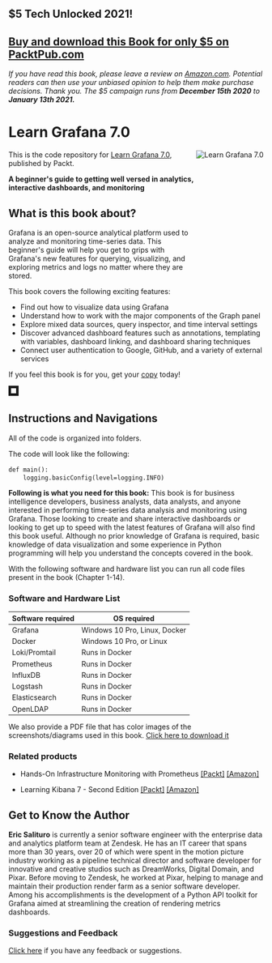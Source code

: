 ## $5 Tech Unlocked 2021!
[Buy and download this Book for only $5 on PacktPub.com](https://www.packtpub.com/product/learn-grafana-7-0/9781838826581)
-----
*If you have read this book, please leave a review on [Amazon.com](https://www.amazon.com/gp/product/1838826580).     Potential readers can then use your unbiased opinion to help them make purchase decisions. Thank you. The $5 campaign         runs from __December 15th 2020__ to __January 13th 2021.__*

# Learn Grafana 7.0

<a href="https://www.packtpub.com/eu/data/learn-grafana-7-0?utm_source=github&utm_medium=repository&utm_campaign=9781838826581"><img src="https://www.packtpub.com/media/catalog/product/cache/bf3310292d6e1b4ca15aeea773aca35e/9/7/9781838826581-original_36.jpeg" alt="Learn Grafana 7.0" height="256px" align="right"></a>

This is the code repository for [Learn Grafana 7.0](https://www.packtpub.com/eu/data/learn-grafana-7-0?utm_source=github&utm_medium=repository&utm_campaign=9781838826581), published by Packt.

**A beginner's guide to getting well versed in analytics, interactive dashboards, and monitoring**

## What is this book about?
Grafana is an open-source analytical platform used to analyze and monitoring time-series data. This beginner's guide will help you get to grips with Grafana's new features for querying, visualizing, and exploring metrics and logs no matter where they are stored.

This book covers the following exciting features: 
* Find out how to visualize data using Grafana
* Understand how to work with the major components of the Graph panel
* Explore mixed data sources, query inspector, and time interval settings
* Discover advanced dashboard features such as annotations, templating with variables, dashboard linking, and dashboard sharing techniques
* Connect user authentication to Google, GitHub, and a variety of external services

If you feel this book is for you, get your [copy](https://www.amazon.com/dp/1838826580) today!

<a href="https://www.packtpub.com/?utm_source=github&utm_medium=banner&utm_campaign=GitHubBanner"><img src="https://raw.githubusercontent.com/PacktPublishing/GitHub/master/GitHub.png" alt="https://www.packtpub.com/" border="5" /></a>

## Instructions and Navigations
All of the code is organized into folders.

The code will look like the following:
```
def main():
    logging.basicConfig(level=logging.INFO)
```

**Following is what you need for this book:**
This book is for business intelligence developers, business analysts, data analysts, and anyone interested in performing time-series data analysis and monitoring using Grafana. Those looking to create and share interactive dashboards or looking to get up to speed with the latest features of Grafana will also find this book useful. Although no prior knowledge of Grafana is required, basic knowledge of data visualization and some experience in Python programming will help you understand the concepts covered in the book.	

With the following software and hardware list you can run all code files present in the book (Chapter 1-14).

### Software and Hardware List

| Software required                   | OS required                        |
| ------------------------------------| -----------------------------------|
| Grafana                             | Windows 10 Pro, Linux, Docker      |
| Docker                              | Windows 10 Pro, or Linux |
| Loki/Promtail	                      | Runs in Docker
| Prometheus                          | Runs in Docker |
| InfluxDB                            | Runs in Docker |
| Logstash                            | Runs in Docker |
| Elasticsearch                       | Runs in Docker |
| OpenLDAP                            | Runs in Docker |




We also provide a PDF file that has color images of the screenshots/diagrams used in this book. [Click here to download it](https://static.packt-cdn.com/downloads/9781838826581_ColorImages.pdf)

### Related products <Other books you may enjoy>
* Hands-On Infrastructure Monitoring with Prometheus [[Packt]](https://www.packtpub.com/eu/virtualization-and-cloud/hands-infrastructure-monitoring-prometheus?utm_source=github&utm_medium=repository&utm_campaign=9781789612349) [[Amazon]](https://www.amazon.com/dp/B07MT42315)

* Learning Kibana 7 - Second Edition [[Packt]](https://www.packtpub.com/eu/data/learning-kibana-7-second-edition?utm_source=github&utm_medium=repository&utm_campaign=9781838550363) [[Amazon]](https://www.amazon.com/dp/B07V4SQR6T)

## Get to Know the Author
**Eric Salituro**
is currently a senior software engineer with the enterprise data and analytics platform team at Zendesk. He has an IT career that spans more than 30 years, over 20 of which were spent in the motion picture industry working as a pipeline technical director and software developer for innovative and creative studios such as DreamWorks, Digital Domain, and Pixar. Before moving to Zendesk, he worked at Pixar, helping to manage and maintain their production render farm as a senior software developer. Among his accomplishments is the development of a Python API toolkit for Grafana aimed at streamlining the creation of rendering metrics dashboards.

### Suggestions and Feedback
[Click here](https://docs.google.com/forms/d/e/1FAIpQLSdy7dATC6QmEL81FIUuymZ0Wy9vH1jHkvpY57OiMeKGqib_Ow/viewform) if you have any feedback or suggestions.
